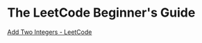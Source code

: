 # The LeetCode Beginner's Guide

[Add Two Integers - LeetCode](the-leetcode-beginner-s-guide/add-two-integers-leetcode.md)

[//]: # ([Root Equals Sum of Children - LeetCode]&#40;+/root-equals-sum-of-children-leetcode.md&#41;)

[//]: # ()
[//]: # ([Running Sum of 1d Array - LeetCode]&#40;+/running-sum-of-1d-array-leetcode.md&#41;)

[//]: # ()
[//]: # ([Richest Customer Wealth - LeetCode]&#40;+/richest-customer-wealth-leetcode.md&#41;)

[//]: # ()
[//]: # ([Fizz Buzz - LeetCode]&#40;+/fizz-buzz-leetcode.md&#41;)

[//]: # ()
[//]: # ([Number of Steps to Reduce a Number to Zero - LeetCode]&#40;+/number-of-steps-to-reduce-a-number-to-zero-leetc.md&#41;)

[//]: # ()
[//]: # ([Middle of the Linked List - LeetCode]&#40;+/middle-of-the-linked-list-leetcode.md&#41;)

[//]: # ()
[//]: # ([Ransom Note - LeetCode]&#40;+/ransom-note-leetcode.md&#41;)